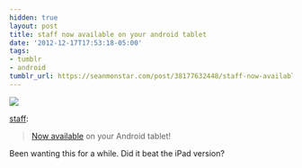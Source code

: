 ```yaml
---
hidden: true
layout: post
title: staff now available on your android tablet
date: '2012-12-17T17:53:18-05:00'
tags:
- tumblr
- android
tumblr_url: https://seanmonstar.com/post/38177632448/staff-now-available-on-your-android-tablet
---
```

 ![](https://64.media.tumblr.com/c424ab146d5f652ebb9efdbc347cdacc/tumblr_mf6xzjrzUC1qz8q0ho1_r2_1280.png)  

[staff](http://staff.tumblr.com/post/38175056281/now-available-on-your-android-tablet):

> [Now available](https://play.google.com/store/apps/details?id=com.tumblr&hl=en) on your Android tablet!

Been wanting this for a while. Did it beat the iPad version?

